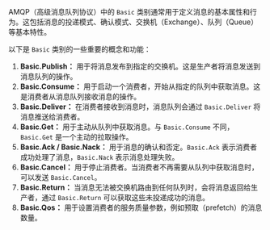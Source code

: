 AMQP（高级消息队列协议）中的 `Basic` 类别通常用于定义消息的基本属性和行为。这包括消息的投递模式、确认模式、交换机（Exchange）、队列（Queue）等基本特性。

以下是 `Basic` 类别的一些重要的概念和功能：

1. **Basic.Publish：** 用于将消息发布到指定的交换机。这是生产者将消息发送到消息队列的操作。
2. **Basic.Consume：** 用于启动一个消费者，开始从指定的队列中获取消息。这是消费者从消息队列接收消息的操作。
3. **Basic.Deliver：** 在消费者接收到消息时，消息队列会通过 `Basic.Deliver` 将消息推送给消费者。
4. **Basic.Get：** 用于主动从队列中获取消息。与 `Basic.Consume` 不同，`Basic.Get` 是一个主动的拉取操作。
5. **Basic.Ack / Basic.Nack：** 用于消息的确认和否定。`Basic.Ack` 表示消费者成功处理了消息，`Basic.Nack` 表示消息处理失败。
6. **Basic.Cancel：** 用于停止消费者。当消费者不再需要从队列中获取消息时，可以发送 `Basic.Cancel`。
7. **Basic.Return：** 当消息无法被交换机路由到任何队列时，会将消息返回给生产者，通过 `Basic.Return` 可以获取这些未投递成功的消息。
8. **Basic.Qos：** 用于设置消费者的服务质量参数，例如预取（prefetch）的消息数量。